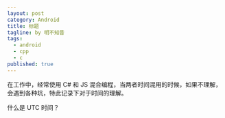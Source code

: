 ```yaml
---
layout: post
category: Android
title: 标题
tagline: by 明不知昔
tags: 
  - android
  - cpp
  - c
published: true
---
```


在工作中，经常使用 C# 和 JS 混合编程，当两者时间混用的时候，如果不理解，会遇到各种坑，特此记录下对于时间的理解。

<!--more-->

什么是 UTC 时间？

